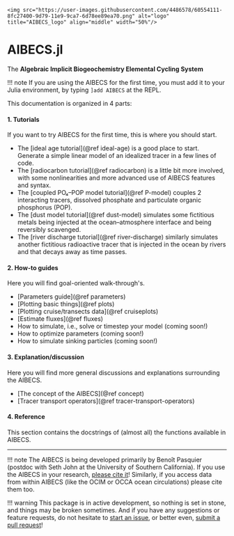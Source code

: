 ```@raw html
<img src="https://user-images.githubusercontent.com/4486578/60554111-8fc27400-9d79-11e9-9ca7-6d78ee89ea70.png" alt="logo" title="AIBECS_logo" align="middle" width="50%"/>
```

# AIBECS.jl

The **Algebraic Implicit Biogeochemistry Elemental Cycling System**

!!! note
    If you are using the AIBECS for the first time, you must add it to your Julia environment, by typing
    ```
    ]add AIBECS
    ```
    at the REPL.

This documentation is organized in 4 parts:

#### 1. Tutorials

If you want to try AIBECS for the first time, this is where you should start.

- The [ideal age tutorial](@ref ideal-age) is a good place to start.
    Generate a simple linear model of an idealized tracer in a few lines of code.
- The [radiocarbon tutorial](@ref radiocarbon) is a little bit more involved, with some nonlinearities and more advanced use of AIBECS features and syntax.
- The [coupled PO₄–POP model tutorial](@ref P-model) couples 2 interacting tracers, dissolved phosphate and particulate organic phosphorus (POP).
- The [dust model tutorial](@ref dust-model) simulates some fictitious metals being injected at the ocean–atmosphere interface and being reversibly scavenged.
- The [river discharge tutorial](@ref river-discharge) similarly simulates another fictitious radioactive tracer that is injected in the ocean by rivers and that decays away as time passes.

#### 2. How-to guides

Here you will find goal-oriented walk-through's.

- [Parameters guide](@ref parameters)
- [Plotting basic things](@ref plots)
- [Plotting cruise/transects data](@ref cruiseplots)
- [Estimate fluxes](@ref fluxes)
- How to simulate, i.e., solve or timestep your model (coming soon!)
- How to optimize parameters (coming soon!)
- How to simulate sinking particles (coming soon!)

#### 3. Explanation/discussion

Here you will find more general discussions and explanations surrounding the AIBECS.

- [The concept of the AIBECS](@ref concept)
- [Tracer transport operators](@ref tracer-transport-operators)

#### 4. Reference

This section contains the docstrings of (almost all) the functions available in AIBECS.

----

!!! note
    The AIBECS is being developed primarily by Benoît Pasquier (postdoc with Seth John at the University of Southern California).
    If you use the AIBECS in your research, [please cite it](https://doi.org/10.5281/zenodo.2864051)!
    Similarly, if you access data from within AIBECS (like the OCIM or OCCA ocean circulations) please cite them too.

!!! warning
    This package is in active development, so nothing is set in stone, and things may be broken sometimes.
    And if you have any suggestions or feature requests, do not hesitate to [start an issue](https://github.com/JuliaOcean/AIBECS.jl/issues), or better even, [submit a pull request](https://github.com/JuliaOcean/AIBECS.jl/pulls)!
